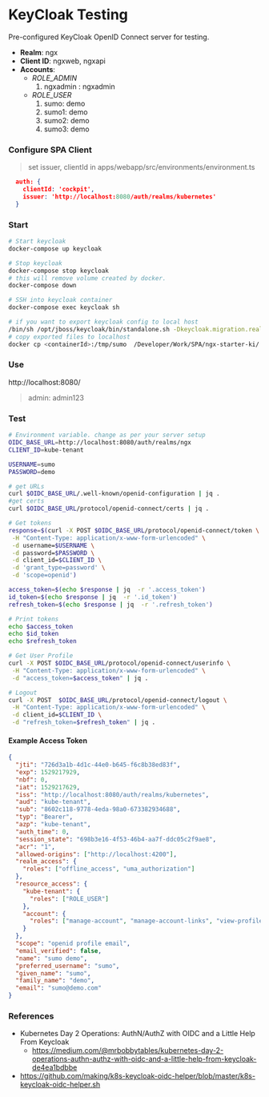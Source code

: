 # KeyCloak Testing

Pre-configured KeyCloak OpenID Connect server for testing.

- **Realm**: ngx
- **Client ID**: ngxweb, ngxapi
- **Accounts**:
  - _ROLE_ADMIN_
    1. ngxadmin : ngxadmin
  - _ROLE_USER_
    1. sumo: demo
    2. sumo1: demo
    3. sumo2: demo
    4. sumo3: demo

### Configure SPA Client

> set issuer, clientId in apps/webapp/src/environments/environment.ts

```json
  auth: {
    clientId: 'cockpit',
    issuer: 'http://localhost:8080/auth/realms/kubernetes'
  }
```

### Start

```bash
# Start keycloak
docker-compose up keycloak

# Stop keycloak
docker-compose stop keycloak
# this will remove volume created by docker.
docker-compose down

# SSH into keycloak container
docker-compose exec keycloak sh

# if you want to export keycloak config to local host
/bin/sh /opt/jboss/keycloak/bin/standalone.sh -Dkeycloak.migration.realmName=kubernetes -Dkeycloak.migration.action=export -Dkeycloak.migration.provider=dir  -Dkeycloak.migration.dir=/tmp/sumo
# copy exported files to localhost
docker cp <containerId>:/tmp/sumo  /Developer/Work/SPA/ngx-starter-ki/.deploy/keycloak
```

### Use

http://localhost:8080/

> admin: admin123

### Test

```bash
# Environment variable. change as per your server setup
OIDC_BASE_URL=http://localhost:8080/auth/realms/ngx
CLIENT_ID=kube-tenant

USERNAME=sumo
PASSWORD=demo

# get URLs
curl $OIDC_BASE_URL/.well-known/openid-configuration | jq .
#get certs
curl $OIDC_BASE_URL/protocol/openid-connect/certs | jq .

# Get tokens
response=$(curl -X POST $OIDC_BASE_URL/protocol/openid-connect/token \
 -H "Content-Type: application/x-www-form-urlencoded" \
 -d username=$USERNAME \
 -d password=$PASSWORD \
 -d client_id=$CLIENT_ID \
 -d 'grant_type=password' \
 -d 'scope=openid')

access_token=$(echo $response | jq  -r '.access_token')
id_token=$(echo $response | jq  -r '.id_token')
refresh_token=$(echo $response | jq  -r '.refresh_token')

# Print tokens
echo $access_token
echo $id_token
echo $refresh_token

# Get User Profile
curl -X POST $OIDC_BASE_URL/protocol/openid-connect/userinfo \
 -H "Content-Type: application/x-www-form-urlencoded" \
 -d "access_token=$access_token" | jq .

# Logout
curl -X POST  $OIDC_BASE_URL/protocol/openid-connect/logout \
 -H "Content-Type: application/x-www-form-urlencoded" \
 -d client_id=$CLIENT_ID \
 -d "refresh_token=$refresh_token" | jq .
```

#### Example Access Token

```json
{
  "jti": "726d3a1b-4d1c-44e0-b645-f6c8b38ed83f",
  "exp": 1529217929,
  "nbf": 0,
  "iat": 1529217629,
  "iss": "http://localhost:8080/auth/realms/kubernetes",
  "aud": "kube-tenant",
  "sub": "8602c118-9778-4eda-98a0-673382934688",
  "typ": "Bearer",
  "azp": "kube-tenant",
  "auth_time": 0,
  "session_state": "698b3e16-4f53-46b4-aa7f-ddc05c2f9ae8",
  "acr": "1",
  "allowed-origins": ["http://localhost:4200"],
  "realm_access": {
    "roles": ["offline_access", "uma_authorization"]
  },
  "resource_access": {
    "kube-tenant": {
      "roles": ["ROLE_USER"]
    },
    "account": {
      "roles": ["manage-account", "manage-account-links", "view-profile"]
    }
  },
  "scope": "openid profile email",
  "email_verified": false,
  "name": "sumo demo",
  "preferred_username": "sumo",
  "given_name": "sumo",
  "family_name": "demo",
  "email": "sumo@demo.com"
}
```

### References

- Kubernetes Day 2 Operations: AuthN/AuthZ with OIDC and a Little Help From Keycloak
  - https://medium.com/@mrbobbytables/kubernetes-day-2-operations-authn-authz-with-oidc-and-a-little-help-from-keycloak-de4ea1bdbbe
- https://github.com/making/k8s-keycloak-oidc-helper/blob/master/k8s-keycloak-oidc-helper.sh
